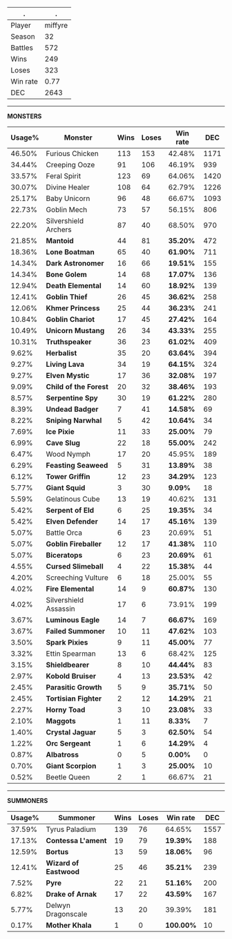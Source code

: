 .|.
|-|-
Player|miffyre
Season|32
Battles|572
Wins|249
Loses|323
Win rate|0.77
DEC|2643

---
**MONSTERS**

Usage%|Monster|Wins|Loses|Win rate|DEC|
-|-|-|-|-|-|
46.50%|Furious Chicken|113|153|42.48%|1171|
34.44%|Creeping Ooze|91|106|46.19%|939|
33.57%|Feral Spirit|123|69|64.06%|1420|
30.07%|Divine Healer|108|64|62.79%|1226|
25.17%|Baby Unicorn|96|48|66.67%|1093|
22.73%|Goblin Mech|73|57|56.15%|806|
22.20%|Silvershield Archers|87|40|68.50%|970|
21.85%|**Mantoid**|44|81|**35.20%**|472|
18.36%|**Lone Boatman**|65|40|**61.90%**|711|
14.34%|**Dark Astronomer**|16|66|**19.51%**|155|
14.34%|**Bone Golem**|14|68|**17.07%**|136|
12.94%|**Death Elemental**|14|60|**18.92%**|139|
12.41%|**Goblin Thief**|26|45|**36.62%**|258|
12.06%|**Khmer Princess**|25|44|**36.23%**|241|
10.84%|**Goblin Chariot**|17|45|**27.42%**|164|
10.49%|**Unicorn Mustang**|26|34|**43.33%**|255|
10.31%|**Truthspeaker**|36|23|**61.02%**|409|
9.62%|**Herbalist**|35|20|**63.64%**|394|
9.27%|**Living Lava**|34|19|**64.15%**|324|
9.27%|**Elven Mystic**|17|36|**32.08%**|197|
9.09%|**Child of the Forest**|20|32|**38.46%**|193|
8.57%|**Serpentine Spy**|30|19|**61.22%**|280|
8.39%|**Undead Badger**|7|41|**14.58%**|69|
8.22%|**Sniping Narwhal**|5|42|**10.64%**|34|
7.69%|**Ice Pixie**|11|33|**25.00%**|79|
6.99%|**Cave Slug**|22|18|**55.00%**|242|
6.47%|Wood Nymph|17|20|45.95%|189|
6.29%|**Feasting Seaweed**|5|31|**13.89%**|38|
6.12%|**Tower Griffin**|12|23|**34.29%**|123|
5.77%|**Giant Squid**|3|30|**9.09%**|18|
5.59%|Gelatinous Cube|13|19|40.62%|131|
5.42%|**Serpent of Eld**|6|25|**19.35%**|34|
5.42%|**Elven Defender**|14|17|**45.16%**|139|
5.07%|Battle Orca|6|23|20.69%|51|
5.07%|**Goblin Fireballer**|12|17|**41.38%**|110|
5.07%|**Biceratops**|6|23|**20.69%**|61|
4.55%|**Cursed Slimeball**|4|22|**15.38%**|44|
4.20%|Screeching Vulture|6|18|25.00%|55|
4.02%|**Fire Elemental**|14|9|**60.87%**|130|
4.02%|Silvershield Assassin|17|6|73.91%|199|
3.67%|**Luminous Eagle**|14|7|**66.67%**|169|
3.67%|**Failed Summoner**|10|11|**47.62%**|103|
3.50%|**Spark Pixies**|9|11|**45.00%**|77|
3.32%|Ettin Spearman|13|6|68.42%|125|
3.15%|**Shieldbearer**|8|10|**44.44%**|83|
2.97%|**Kobold Bruiser**|4|13|**23.53%**|42|
2.45%|**Parasitic Growth**|5|9|**35.71%**|50|
2.45%|**Tortisian Fighter**|2|12|**14.29%**|21|
2.27%|**Horny Toad**|3|10|**23.08%**|33|
2.10%|**Maggots**|1|11|**8.33%**|7|
1.40%|**Crystal Jaguar**|5|3|**62.50%**|54|
1.22%|**Orc Sergeant**|1|6|**14.29%**|4|
0.87%|**Albatross**|0|5|**0.00%**|0|
0.70%|**Giant Scorpion**|1|3|**25.00%**|10|
0.52%|Beetle Queen|2|1|66.67%|21|

---
**SUMMONERS**

Usage%|Summoner|Wins|Loses|Win rate|DEC|
-|-|-|-|-|-|
37.59%|Tyrus Paladium|139|76|64.65%|1557|
17.13%|**Contessa L'ament**|19|79|**19.39%**|188|
12.59%|**Bortus**|13|59|**18.06%**|96|
12.41%|**Wizard of Eastwood**|25|46|**35.21%**|239|
7.52%|**Pyre**|22|21|**51.16%**|200|
6.82%|**Drake of Arnak**|17|22|**43.59%**|167|
5.77%|Delwyn Dragonscale|13|20|39.39%|181|
0.17%|**Mother Khala**|1|0|**100.00%**|10|
